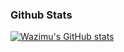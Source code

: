 ### Github Stats
[![Wazimu's GitHub stats](https://github-readme-stats.vercel.app/api?username=wazimuhb)](https://github.com/anuraghazra/github-readme-stats)

